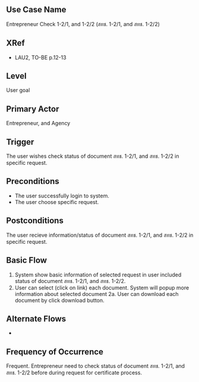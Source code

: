 Use Case Name
-------------
Entrepreneur Check 1-2/1, and 1-2/2 (สทช. 1-2/1, and สทช. 1-2/2)

XRef
----
* LAU2, TO-BE p.12-13

Level
-----
User goal

Primary Actor
-------------
Entrepreneur, and Agency

Trigger
-------
The user wishes check status of document สทช. 1-2/1, and สทช. 1-2/2 in specific request.

Preconditions
-------------
* The user successfully login to system.
* The user choose specific request.

Postconditions
--------------
The user recieve information/status of document สทช. 1-2/1, and สทช. 1-2/2 in specific request.

Basic Flow
----------
1. System show basic information of selected request in user included status of document สทช. 1-2/1, and สทช. 1-2/2.
2. User can select (click on link) each document. System will popup more information about selected document
    2a. User can download each document by click download button.

Alternate Flows
---------------
-


Frequency of Occurrence
-----------------------
Frequent. Entrepreneur need to check status of document สทช. 1-2/1, and สทช. 1-2/2 before during request for certificate process.